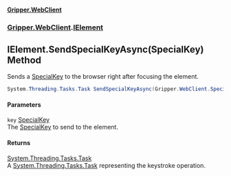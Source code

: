 #### [Gripper.WebClient](index 'index')
### [Gripper.WebClient](Gripper_WebClient 'Gripper.WebClient').[IElement](Gripper_WebClient_IElement 'Gripper.WebClient.IElement')
## IElement.SendSpecialKeyAsync(SpecialKey) Method
Sends a [SpecialKey](Gripper_WebClient_SpecialKey 'Gripper.WebClient.SpecialKey') to the browser right after focusing the element.  
```csharp
System.Threading.Tasks.Task SendSpecialKeyAsync(Gripper.WebClient.SpecialKey key);
```
#### Parameters
<a name='Gripper_WebClient_IElement_SendSpecialKeyAsync(Gripper_WebClient_SpecialKey)_key'></a>
`key` [SpecialKey](Gripper_WebClient_SpecialKey 'Gripper.WebClient.SpecialKey')  
The [SpecialKey](Gripper_WebClient_SpecialKey 'Gripper.WebClient.SpecialKey') to send to the element.
  
#### Returns
[System.Threading.Tasks.Task](https://docs.microsoft.com/en-us/dotnet/api/System.Threading.Tasks.Task 'System.Threading.Tasks.Task')  
A [System.Threading.Tasks.Task](https://docs.microsoft.com/en-us/dotnet/api/System.Threading.Tasks.Task 'System.Threading.Tasks.Task') representing the keystroke operation.
